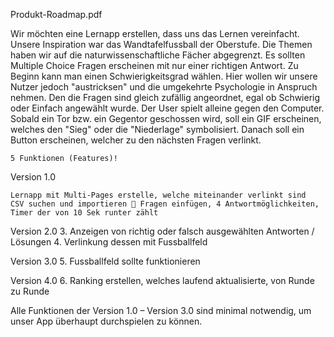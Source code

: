 Produkt-Roadmap.pdf

Wir möchten eine Lernapp erstellen, dass uns das Lernen vereinfacht. Unsere Inspiration war das Wandtafelfussball der Oberstufe. Die Themen haben wir auf die naturwissenschaftliche Fächer abgegrenzt. Es sollten Multiple Choice Fragen erscheinen mit nur einer richtigen Antwort. Zu Beginn kann man einen Schwierigkeitsgrad wählen. Hier wollen wir unsere Nutzer jedoch "austricksen" und die umgekehrte Psychologie in Anspruch nehmen. Den die Fragen sind gleich zufällig angeordnet, egal ob Schwierig oder Einfach angewählt wurde. Der User spielt alleine gegen den Computer. Sobald ein Tor bzw. ein Gegentor geschossen wird, soll ein GIF erscheinen, welches den "Sieg" oder die "Niederlage" symbolisiert. Danach soll ein Button erscheinen, welcher zu den nächsten Fragen verlinkt.

    5 Funktionen (Features)!

Version 1.0

    Lernapp mit Multi-Pages erstelle, welche miteinander verlinkt sind
    CSV suchen und importieren  Fragen einfügen, 4 Antwortmöglichkeiten, Timer der von 10 Sek runter zählt

Version 2.0 3. Anzeigen von richtig oder falsch ausgewählten Antworten / Lösungen 4. Verlinkung dessen mit Fussballfeld

Version 3.0 5. Fussballfeld sollte funktionieren

Version 4.0 6. Ranking erstellen, welches laufend aktualisierte, von Runde zu Runde

Alle Funktionen der Version 1.0 – Version 3.0 sind minimal notwendig, um unser App überhaupt durchspielen zu können.
